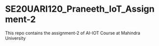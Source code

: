 # SE20UARI120_Praneeth_IoT_Assignment-2
This repo contains the assignment-2 of AI-IOT Course at Mahindra University

